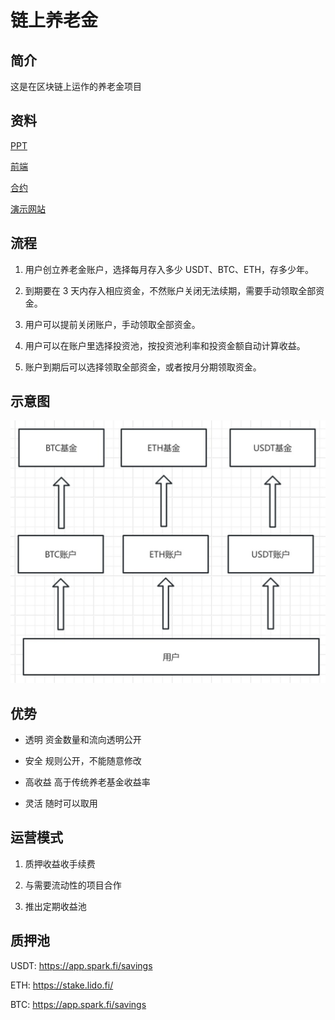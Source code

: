 # 链上养老金

## 简介

这是在区块链上运作的养老金项目

## 资料

[PPT](./cn.pdf)

[前端](https://github.com/Dnevend/chain-pension)

[合约](https://github.com/33357/chain-pension-contract)

[演示网站](https://chain-pension.pages.dev)

## 流程

1. 用户创立养老金账户，选择每月存入多少 USDT、BTC、ETH，存多少年。

2. 到期要在 3 天内存入相应资金，不然账户关闭无法续期，需要手动领取全部资金。

3. 用户可以提前关闭账户，手动领取全部资金。

4. 用户可以在账户里选择投资池，按投资池利率和投资金额自动计算收益。

5. 账户到期后可以选择领取全部资金，或者按月分期领取资金。

## 示意图

![](./1.png)

## 优势

- 透明
资金数量和流向透明公开

- 安全
规则公开，不能随意修改

- 高收益
高于传统养老基金收益率

- 灵活
随时可以取用

## 运营模式

1. 质押收益收手续费

2. 与需要流动性的项目合作

3. 推出定期收益池

## 质押池

USDT: https://app.spark.fi/savings

ETH: https://stake.lido.fi/

BTC: https://app.spark.fi/savings